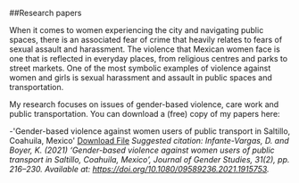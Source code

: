 ##Research papers

When it comes to women experiencing the city and navigating public spaces, there is an associated fear of crime that heavily relates to fears of sexual assault and harassment. The violence that Mexican women face is one that is reflected in everyday places, from religious centres and parks to street markets. One of the most symbolic examples of violence against women and girls is sexual harassment and assault in public spaces and transportation.

My research focuses on issues of gender-based violence, care work and public transportation. You can download a (free) copy of my papers here: 

-'Gender-based violence against women users of public transport in Saltillo, Coahuila, Mexico' <a href="https://example.com/file.pdf" target="_blank">Download File</a>
*Suggested citation: Infante-Vargas, D. and Boyer, K. (2021) ‘Gender-based violence against women users of public transport in Saltillo, Coahuila, Mexico’, Journal of Gender Studies, 31(2), pp. 216–230. Available at: https://doi.org/10.1080/09589236.2021.1915753.*

